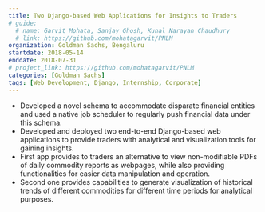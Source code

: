 ```yaml
---
title: Two Django-based Web Applications for Insights to Traders
# guide:
  # name: Garvit Mohata, Sanjay Ghosh, Kunal Narayan Chaudhury
  # link: https://github.com/mohatagarvit/PNLM
organization: Goldman Sachs, Bengaluru
startdate: 2018-05-14 
enddate: 2018-07-31 
# project_link: https://github.com/mohatagarvit/PNLM
categories: [Goldman Sachs]
tags: [Web Development, Django, Internship, Corporate]
---
```

- Developed a novel schema to accommodate disparate financial entities and used a native job scheduler to regularly push financial data under this schema.
- Developed and deployed two end-to-end Django-based web applications to provide traders with analytical and visualization tools for gaining insights.
- First app provides to traders an alternative to view non-modifiable PDFs of daily commodity reports as webpages, while also providing functionalities for easier data manipulation and operation.
- Second one provides capabilities to generate visualization of historical trends of different commodities for different time periods for analytical purposes.

<!-- Quantitative Analyst Intern | Django, SQL, JavaScript, HTML, CSS -->